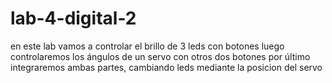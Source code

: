 # lab-4-digital-2
en este lab vamos a controlar el brillo de 3 leds con botones
luego controlaremos los ángulos de un servo con otros dos botones
por último integraremos ambas partes, cambiando leds mediante la posicion del servo
